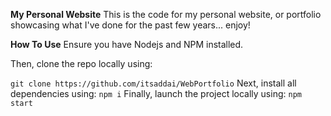 **My Personal Website**
This is the code for my personal website, or portfolio showcasing what I've done for the past few years... enjoy!

**How To Use**
Ensure you have Nodejs and NPM installed.

Then, clone the repo locally using:

`git clone https://github.com/itsaddai/WebPortfolio`
Next, install all dependencies using: `npm i`
Finally, launch the project locally using:
`npm start`



